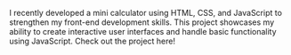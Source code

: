 I recently developed a mini calculator using HTML, CSS, and JavaScript to strengthen my front-end development skills. This project showcases my ability to create interactive user interfaces and handle basic functionality using JavaScript. Check out the project here!
